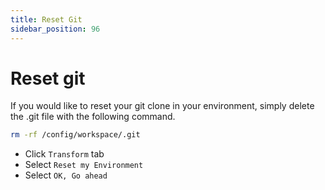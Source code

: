 ```yaml
---
title: Reset Git
sidebar_position: 96
---
```

# Reset git 

If you would like to reset your git clone in your environment, simply delete the .git file with the following command.

```bash
rm -rf /config/workspace/.git
```

- Click `Transform` tab
- Select `Reset my Environment` 
- Select `OK, Go ahead` 
